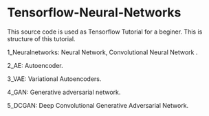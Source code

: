 # Tensorflow-Neural-Networks
This source code is used as Tensorflow Tutorial for a beginer.
This is structure of this tutorial. 

1_Neuralnetworks: Neural Network, Convolutional Neural Network . 

2_AE: Autoencoder.

3_VAE: Variational Autoencoders.

4_GAN: Generative adversarial network.

5_DCGAN: Deep Convolutional Generative Adversarial Network.
